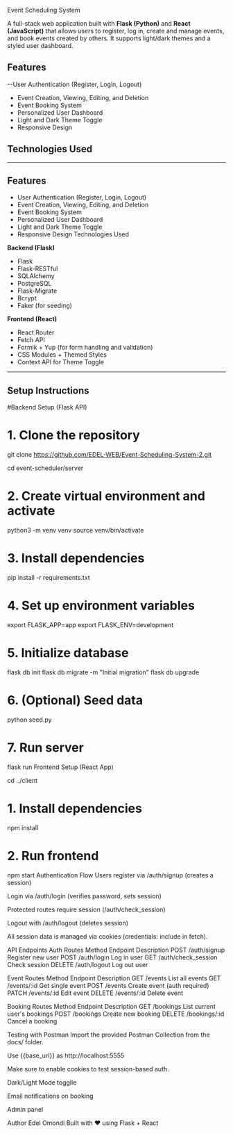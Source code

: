 Event Scheduling System

A full-stack web application built with **Flask (Python)** and **React (JavaScript)** that allows users to register, log in, create and manage events, and book events created by others. It supports light/dark themes and a styled user dashboard.

## Features
--User Authentication (Register, Login, Logout)
- Event Creation, Viewing, Editing, and Deletion
-  Event Booking System
-  Personalized User Dashboard
-  Light and Dark Theme Toggle
-  Responsive Design
## Technologies Used
---

## Features

-  User Authentication (Register, Login, Logout)
-  Event Creation, Viewing, Editing, and Deletion
-  Event Booking System
-  Personalized User Dashboard
-  Light and Dark Theme Toggle
-  Responsive Design
 Technologies Used

**Backend (Flask)**
- Flask
- Flask-RESTful
- SQLAlchemy
- PostgreSQL
- Flask-Migrate
- Bcrypt
- Faker (for seeding)

**Frontend (React)**
- React Router
- Fetch API
- Formik + Yup (for form handling and validation)
- CSS Modules + Themed Styles
- Context API for Theme Toggle

---

##  Setup Instructions

#Backend Setup (Flask API)


# 1. Clone the repository
git clone https://github.com/EDEL-WEB/Event-Scheduling-System-2.git

cd event-scheduler/server

# 2. Create virtual environment and activate
python3 -m venv venv
source venv/bin/activate

# 3. Install dependencies
pip install -r requirements.txt

# 4. Set up environment variables
export FLASK_APP=app
export FLASK_ENV=development

# 5. Initialize database
flask db init
flask db migrate -m "Initial migration"
flask db upgrade

# 6. (Optional) Seed data
python seed.py

# 7. Run server
flask run
 Frontend Setup (React App)

cd ../client

# 1. Install dependencies
npm install

# 2. Run frontend
npm start
 Authentication Flow
Users register via /auth/signup (creates a session)

Login via /auth/login (verifies password, sets session)

Protected routes require session (/auth/check_session)

Logout with /auth/logout (deletes session)

All session data is managed via cookies (credentials: include in fetch).

 API Endpoints
Auth Routes
Method	Endpoint	Description
POST	/auth/signup	Register new user
POST	/auth/login	Log in user
GET	/auth/check_session	Check session
DELETE	/auth/logout	Log out user

 Event Routes
Method	Endpoint	Description
GET	/events	List all events
GET	/events/:id	Get single event
POST	/events	Create event (auth required)
PATCH	/events/:id	Edit event
DELETE	/events/:id	Delete event

Booking Routes
Method	Endpoint	Description
GET	/bookings	List current user's bookings
POST	/bookings	Create new booking
DELETE	/bookings/:id	Cancel a booking

Testing with Postman
Import the provided Postman Collection from the docs/ folder.

Use {{base_url}} as http://localhost:5555

Make sure to enable cookies to test session-based auth.

Dark/Light Mode togglle

 Email notifications on booking

 Admin panel

 Author
Edel Omondi
Built with ❤ using Flask + React
